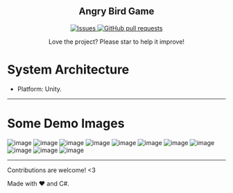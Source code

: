 <p align="center">
 <h2 align="center">Angry Bird Game</h2>
</p>
  <p align="center">
<!--     <a href="https://github.com/anuraghazra/github-readme-stats/actions">
      <img alt="Tests Passing" src="https://github.com/anuraghazra/github-readme-stats/workflows/Test/badge.svg" />
    </a>
    <a href="https://codecov.io/gh/anuraghazra/github-readme-stats">
      <img src="https://codecov.io/gh/anuraghazra/github-readme-stats/branch/master/graph/badge.svg" />
    </a> -->
    <a href="https://github.com/Phong940253/QuanLiTiemNetDevExpress/issues">
      <img alt="Issues" src="https://img.shields.io/github/issues/Phong940253/QuanLiTiemNetDevExpress?color=0088ff" />
    </a>
    <a href="https://github.com/Phong940253/QuanLiTiemNetDevExpress/pulls">
      <img alt="GitHub pull requests" src="https://img.shields.io/github/issues-pr/Phong940253/QuanLiTiemNetDevExpress?color=0088ff" />
    </a>
  </p>

</p>
<p align="center">Love the project? Please star to help it improve!

# System Architecture
  - Platform: Unity.

---
# Some Demo Images
![image](https://user-images.githubusercontent.com/40328498/169755708-a3c4ad68-0605-4863-bc7e-17718889db0b.png)
![image](https://user-images.githubusercontent.com/40328498/169755980-87057980-9ac6-4c1d-b153-addbf08b4ee8.png)
![image](https://user-images.githubusercontent.com/40328498/169755737-a2cc3041-39c8-4a78-a65e-4286f6504eac.png)
![image](https://user-images.githubusercontent.com/40328498/169755780-a2c546a9-8aff-404b-bfa4-6a4dfe85a4d7.png)
![image](https://user-images.githubusercontent.com/40328498/169755822-66f5164e-10b2-4177-b715-7b3b480f10ce.png)
![image](https://user-images.githubusercontent.com/40328498/169757459-1f85d63d-a151-4bce-a4be-b035c5cb7148.png)
![image](https://user-images.githubusercontent.com/40328498/169757774-8b9bb3c2-dabb-47c3-9917-83fec096dda1.png)
![image](https://user-images.githubusercontent.com/40328498/169759015-63acad10-e508-4e81-9679-a8794f1937fc.png)
![image](https://user-images.githubusercontent.com/40328498/169759229-6057dd98-8048-4449-bef9-769478f03b89.png)
![image](https://user-images.githubusercontent.com/40328498/169759575-d0133afb-ef4e-447a-82f9-b41cd7d8e30f.png)
![image](https://user-images.githubusercontent.com/40328498/169760148-b8de8878-e37e-4ceb-9ed1-0b7062689771.png)


---


Contributions are welcome! <3

Made with :heart: and C#.
